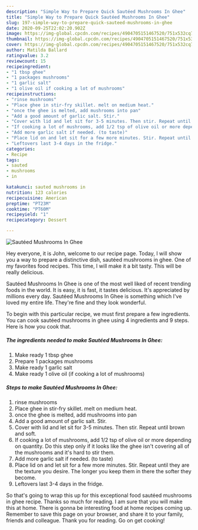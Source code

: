 ```yaml
---
description: "Simple Way to Prepare Quick Sautéed Mushrooms In Ghee"
title: "Simple Way to Prepare Quick Sautéed Mushrooms In Ghee"
slug: 197-simple-way-to-prepare-quick-sauteed-mushrooms-in-ghee
date: 2020-09-25T22:02:20.902Z
image: https://img-global.cpcdn.com/recipes/4904705151467520/751x532cq70/sauteed-mushrooms-in-ghee-recipe-main-photo.jpg
thumbnail: https://img-global.cpcdn.com/recipes/4904705151467520/751x532cq70/sauteed-mushrooms-in-ghee-recipe-main-photo.jpg
cover: https://img-global.cpcdn.com/recipes/4904705151467520/751x532cq70/sauteed-mushrooms-in-ghee-recipe-main-photo.jpg
author: Matilda Ballard
ratingvalue: 3.2
reviewcount: 15
recipeingredient:
- "1 tbsp ghee"
- "1 packages mushrooms"
- "1 garlic salt"
- "1 olive oil if cooking a lot of mushrooms"
recipeinstructions:
- "rinse mushrooms"
- "Place ghee in stir-fry skillet. melt on medium heat."
- "once the ghee is melted, add mushrooms into pan"
- "Add a good amount of garlic salt. Stir."
- "Cover with lid and let sit for 3-5 minutes. Then stir. Repeat until brown and soft."
- "If cooking a lot of mushrooms, add 1/2 tsp of olive oil or more depending on quantity. Do this step only if it looks like the ghee isn&#39;t covering all of the mushrooms and it&#39;s hard to stir them."
- "Add more garlic salt if needed. (to taste)"
- "Place lid on and let sit for a few more minutes. Stir. Repeat until they are the texture you desire. The longer you keep them in there the softer they become."
- "Leftovers last 3-4 days in the fridge."
categories:
- Recipe
tags:
- sauted
- mushrooms
- in

katakunci: sauted mushrooms in 
nutrition: 123 calories
recipecuisine: American
preptime: "PT23M"
cooktime: "PT60M"
recipeyield: "1"
recipecategory: Dessert

---
```



![Sautéed Mushrooms In Ghee](https://img-global.cpcdn.com/recipes/4904705151467520/751x532cq70/sauteed-mushrooms-in-ghee-recipe-main-photo.jpg)

Hey everyone, it is John, welcome to our recipe page. Today, I will show you a way to prepare a distinctive dish, sautéed mushrooms in ghee. One of my favorites food recipes. This time, I will make it a bit tasty. This will be really delicious.



Sautéed Mushrooms In Ghee is one of the most well liked of recent trending foods in the world. It is easy, it is fast, it tastes delicious. It's appreciated by millions every day. Sautéed Mushrooms In Ghee is something which I've loved my entire life. They're fine and they look wonderful.


To begin with this particular recipe, we must first prepare a few ingredients. You can cook sautéed mushrooms in ghee using 4 ingredients and 9 steps. Here is how you cook that.

##### The ingredients needed to make Sautéed Mushrooms In Ghee:

1. Make ready 1 tbsp ghee
1. Prepare 1 packages mushrooms
1. Make ready 1 garlic salt
1. Make ready 1 olive oil (if cooking a lot of mushrooms)




##### Steps to make Sautéed Mushrooms In Ghee:

1. rinse mushrooms
1. Place ghee in stir-fry skillet. melt on medium heat.
1. once the ghee is melted, add mushrooms into pan
1. Add a good amount of garlic salt. Stir.
1. Cover with lid and let sit for 3-5 minutes. Then stir. Repeat until brown and soft.
1. If cooking a lot of mushrooms, add 1/2 tsp of olive oil or more depending on quantity. Do this step only if it looks like the ghee isn&#39;t covering all of the mushrooms and it&#39;s hard to stir them.
1. Add more garlic salt if needed. (to taste)
1. Place lid on and let sit for a few more minutes. Stir. Repeat until they are the texture you desire. The longer you keep them in there the softer they become.
1. Leftovers last 3-4 days in the fridge.




So that's going to wrap this up for this exceptional food sautéed mushrooms in ghee recipe. Thanks so much for reading. I am sure that you will make this at home. There is gonna be interesting food at home recipes coming up. Remember to save this page on your browser, and share it to your family, friends and colleague. Thank you for reading. Go on get cooking!
